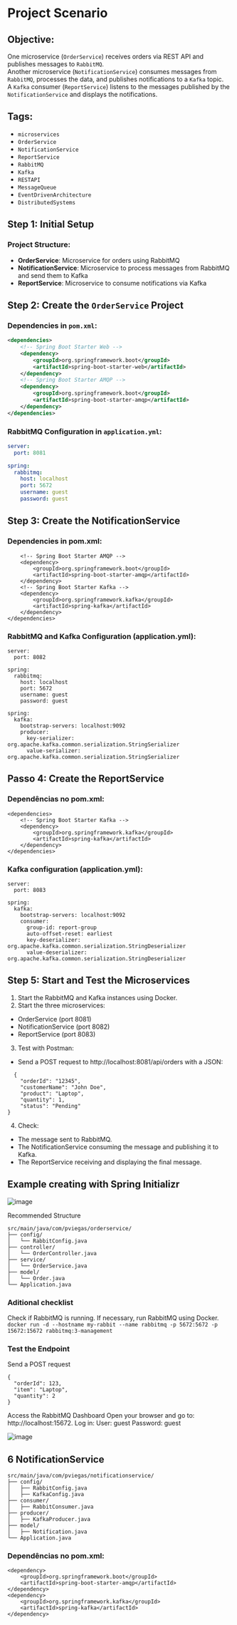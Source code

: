 # Project Scenario

## Objective:

One microservice (`OrderService`) receives orders via REST API and publishes messages to `RabbitMQ`.  
Another microservice (`NotificationService`) consumes messages from `RabbitMQ`, processes the data, and publishes notifications to a `Kafka` topic.  
A `Kafka` consumer (`ReportService`) listens to the messages published by the `NotificationService` and displays the notifications.

## Tags:

- `microservices`
- `OrderService`
- `NotificationService`
- `ReportService`
- `RabbitMQ`
- `Kafka`
- `RESTAPI`
- `MessageQueue`
- `EventDrivenArchitecture`
- `DistributedSystems`

## Step 1: Initial Setup

### Project Structure:

- **OrderService**: Microservice for orders using RabbitMQ
- **NotificationService**: Microservice to process messages from RabbitMQ and send them to Kafka
- **ReportService**: Microservice to consume notifications via Kafka

## Step 2: Create the `OrderService` Project
### Dependencies in `pom.xml`:

```xml
<dependencies>
    <!-- Spring Boot Starter Web -->
    <dependency>
        <groupId>org.springframework.boot</groupId>
        <artifactId>spring-boot-starter-web</artifactId>
    </dependency>
    <!-- Spring Boot Starter AMQP -->
    <dependency>
        <groupId>org.springframework.boot</groupId>
        <artifactId>spring-boot-starter-amqp</artifactId>
    </dependency>
</dependencies>
````

### RabbitMQ Configuration in `application.yml`:

```yaml
server:
  port: 8081

spring:
  rabbitmq:
    host: localhost
    port: 5672
    username: guest
    password: guest
````

## Step 3: Create the NotificationService

### Dependencies in pom.xml:
````<dependencies>
    <!-- Spring Boot Starter AMQP -->
    <dependency>
        <groupId>org.springframework.boot</groupId>
        <artifactId>spring-boot-starter-amqp</artifactId>
    </dependency>
    <!-- Spring Boot Starter Kafka -->
    <dependency>
        <groupId>org.springframework.kafka</groupId>
        <artifactId>spring-kafka</artifactId>
    </dependency>
</dependencies>
````

### RabbitMQ and Kafka Configuration (application.yml):
````
server:
  port: 8082

spring:
  rabbitmq:
    host: localhost
    port: 5672
    username: guest
    password: guest

spring:
  kafka:
    bootstrap-servers: localhost:9092
    producer:
      key-serializer: org.apache.kafka.common.serialization.StringSerializer
      value-serializer: org.apache.kafka.common.serialization.StringSerializer
````
## Passo 4: Create the ReportService
### Dependências no pom.xml:
````
<dependencies>
    <!-- Spring Boot Starter Kafka -->
    <dependency>
        <groupId>org.springframework.kafka</groupId>
        <artifactId>spring-kafka</artifactId>
    </dependency>
</dependencies>
````
### Kafka configuration (application.yml):
````
server:
  port: 8083

spring:
  kafka:
    bootstrap-servers: localhost:9092
    consumer:
      group-id: report-group
      auto-offset-reset: earliest
      key-deserializer: org.apache.kafka.common.serialization.StringDeserializer
      value-deserializer: org.apache.kafka.common.serialization.StringDeserializer
````

## Step 5: Start and Test the Microservices

1. Start the RabbitMQ and Kafka instances using Docker.
2. Start the three microservices:
- OrderService (port 8081)
- NotificationService (port 8082)
- ReportService (port 8083)
3. Test with Postman:
- Send a POST request to http://localhost:8081/api/orders with a JSON:

````
  {
    "orderId": "12345",
    "customerName": "John Doe",
    "product": "Laptop",
    "quantity": 1,
    "status": "Pending"
}
````
4. Check:

- The message sent to RabbitMQ.
- The NotificationService consuming the message and publishing it to Kafka.
- The ReportService receiving and displaying the final message.


  
## Example creating with Spring Initializr
![image](https://github.com/user-attachments/assets/ea1338ef-0023-41e2-9dcb-53e93d065710)

Recommended Structure
````
src/main/java/com/pviegas/orderservice/
├── config/
│   └── RabbitConfig.java
├── controller/
│   └── OrderController.java
├── service/
│   └── OrderService.java
├── model/
│   └── Order.java
└── Application.java
````


### Aditional checklist
Check if RabbitMQ is running. If necessary, run RabbitMQ using Docker.
````docker run -d --hostname my-rabbit --name rabbitmq -p 5672:5672 -p 15672:15672 rabbitmq:3-management````

### Test the Endpoint
Send a POST request
````
{
  "orderId": 123,
  "item": "Laptop",
  "quantity": 2
}
````
Access the RabbitMQ Dashboard
Open your browser and go to: http://localhost:15672.
Log in:
User: guest
Password: guest

![image](https://github.com/user-attachments/assets/d691aa0a-edea-43be-944c-b94c025b3e08)

## 6 NotificationService
````
src/main/java/com/pviegas/notificationservice/
├── config/
│   ├── RabbitConfig.java
│   ├── KafkaConfig.java
├── consumer/
│   ├── RabbitConsumer.java
├── producer/
│   ├── KafkaProducer.java
├── model/
│   ├── Notification.java
└── Application.java
````
### Dependências no pom.xml:
````
<dependency>
    <groupId>org.springframework.boot</groupId>
    <artifactId>spring-boot-starter-amqp</artifactId>
</dependency>
<dependency>
    <groupId>org.springframework.kafka</groupId>
    <artifactId>spring-kafka</artifactId>
</dependency>

````


